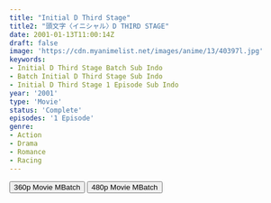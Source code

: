 ```yaml
---
title: "Initial D Third Stage"
title2: "頭文字〈イニシャル〉D THIRD STAGE"
date: 2001-01-13T11:00:14Z
draft: false
image: 'https://cdn.myanimelist.net/images/anime/13/40397l.jpg'
keywords:
- Initial D Third Stage Batch Sub Indo
- Batch Initial D Third Stage Sub Indo
- Initial D Third Stage 1 Episode Sub Indo
year: '2001'
type: 'Movie'
status: 'Complete'
episodes: '1 Episode'
genre:
- Action
- Drama
- Romance
- Racing
---
```


<div class="d-g gg-5 gtc-r ai-c">
<button onclick="window.open('?bgoo=1ds5rLByma-XtsF2MsXBiQ3obYIgMBFbO','_blank')">360p Movie MBatch</button>
<button onclick="window.open('?bgoo=1NU2HhBJFvlTepxbXsCZL7ZEFzHeKoboH','_blank')">480p Movie MBatch</button>
</div>